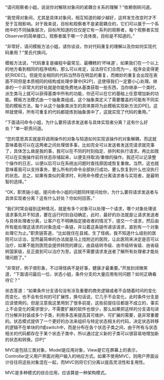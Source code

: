 “请问观察者小姐，说说你对解除对象间的紧耦合关系的理解？”依赖倒转问道。

“我觉得对象间，尤其是具体对象间，相互知道的越少越好，这样发生改变时才不至于互相影响。对于我来说，目标和观察者不是紧密耦合的，它们可以属于一个系统中的不同抽象层次，目标所知道的仅仅是它有一系列的观察者，每个观察者实现Observer的简单接口，观察者属于哪一个具体类，目标是不知道的。”

“非常好，请问模板方法小姐，请你谈谈，你对代码重复的理解以及你如何实现代码重用？”里氏代换问。

模板方法说，“代码重复是编程中最常见、最糟糕的‘坏味道’，如果我们在一个以上的地方看到相同的程序结构，那么可以肯定，设法将它们合而为一，程序会变得更好[RIDEC]。但是完全相同的代码当然存在明显的重复，而微妙的重复会出现在表面不同但是本质相同的结构或处理步骤中[R2P]，这使得我们一定要小心处理。继承的一个非常大的好处就是你能免费地从基类获取一些东西，当你继承一个类时，派生类马上就可以获得基类中所有的功能，你还可以在它的基础上任意增加新的功能。模板方法模式由一个抽象类组成，这个抽象类定义了需要覆盖的可能有不同实现的模板方法，每个从这个抽象类派生的具体类将为此模板实现新方法[DPE]。这样就使得，所有可重复的代码都提炼到抽象类中了，这就实现了代码的重用。”

“下面请问命令小姐，为什么要将请求发送者与具体实现者分离？这有什么好处？”单一职责问道。

“您的意思其实就是将调用操作的对象与知道如何实现该操作的对象解耦，而这就意味着我可以在这两者之间处理很多事，比如完全可以发送者发送完请求就完事了，具体怎么做是我的事，我可以在不同的时刻指定、排列和执行请求。再比如我可以在实施操作前将状态存储起来，以便支持取消/重做的操作。我还可以记录整个操作的日志，以便以后可以在系统出问题时查找原因或恢复重做。当然，这也就意味着我可以支持事务，要么所有的命令全部执行成功，要么恢复到什么也没执行的状态。总之，如果有类似的需求时，利用命令模式分离请求者与实现者，是最明智的选择。”

“OK，职责链小姐，提问命令小姐的问题同样提问给你，为什么要将请求发送者与具体实现者分离？这有什么好处？你如何回答。”

“我们时常会碰到这种情况，就是有多个对象可以处理一个请求，哪个对象处理该请求事先并不知道，要在运行时刻自动确定，此时，最好的办法就是让请求发送者与具体处理者分离，让客户在不明确指定接收者的情况下，提交一个请求，然后由所有能处理这请求的对象连成一条链，并沿着这条链传递该请求，直到有一个对象处理它为止。”职责链答道，“比如我住在县城，生了怪病，我不知道什么级别的医院可以诊治，显然最简单的办法就是马上找附近的医院，让此医院来决定是否可以治疗，如果不能则医院会提供转院的建议，由县级转市级、由市级转省级、由省级转国家级，反正直到可以治疗为至。这就不需要请求发送者了解所有处理者才能处理问题了。”

“非常好，例子很形象，不过得怪病不是好事，健康才最重要。”开放封闭微笑道，“下面请问最后一位，状态小姐，条件分支的大量应用有何问题？如何正确看待它？”

状态答道：“如果条件分支语句没有涉及重要的商务逻辑或者不会随着时间的变化而变化，也不会有任何的可扩展性，换句话说，它几乎不会变化，此时条件分支是应该使用的。但是注意我这里用到了很多前提，这些前提往往都是不成立的，事实上不会变化的需求很少，不需要扩展的软件也很少，那么如果把这样的分支语句进行分解并封装成多个子类，利用多态来提高其可维护、可扩展的需要，是非常重要的。状态模式提供了一个更好的办法来组织与特定状态相关的代码，决定状态转移的逻辑不在单块的if或switch中，而是分布在各个状态子类之间，由于所有与状态相关的代码都存在于某个状态子类中，所以通过定义新的子类可以很容易地增加新的状态和转换。[DP]”

MVC是包括三类对象，Model是应用对象，View是它在屏幕上的表示，Controller定义用户界面对用户输入的响应方式。如果不使用MVC，则用户界面设计往往将这些对象混在一起，而MVC则将它们分离以提高灵活性和复用性。

MVC是多种模式的综合应用，应该算是一种架构模式。
